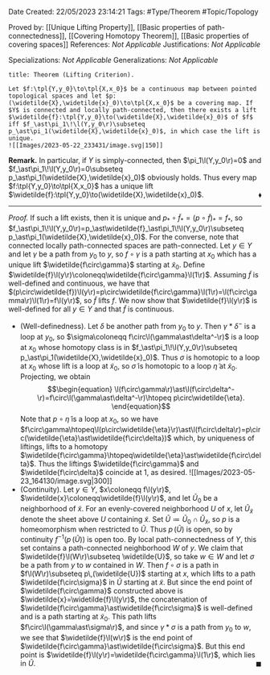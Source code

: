 <div class="topSpace"></div>

Date Created: 22/05/2023 23:14:21
Tags: #Type/Theorem #Topic/Topology

Proved by: [[Unique Lifting Property]], [[Basic properties of path-connectedness]], [[Covering Homotopy Theorem]], [[Basic properties of covering spaces]]
References: <i>Not Applicable</i>
Justifications: <i>Not Applicable</i>

Specializations: <i>Not Applicable</i>
Generalizations: <i>Not Applicable</i>

``` ad-Theorem
title: Theorem (Lifting Criterion).

Let $f:\tpl{Y,y_0}\to\tpl{X,x_0}$ be a continuous map between pointed topological spaces and let $p:(\widetilde{X},\widetilde{x}_0)\to\tpl{X,x_0}$ be a covering map. If $Y$ is connected and locally path-connected, then there exists a lift $\widetilde{f}:\tpl{Y,y_0}\to(\widetilde{X},\widetilde{x}_0)$ of $f$ iff $f_\ast\pi_1\!\l(Y,y_0\r)\subseteq p_\ast\pi_1(\widetilde{X},\widetilde{x}_0)$, in which case the lift is unique.
![[Images/2023-05-22_233431/image.svg|150]]

```

<b>Remark.</b> In particular, if $Y$ is simply-connected, then $\pi_1\l(Y,y_0\r)=0$ and $f_\ast\pi_1\!\l(Y,y_0\r)=0\subseteq p_\ast\pi_1(\widetilde{X},\widetilde{x}_0)$ obviously holds. Thus every map $f:\tpl{Y,y_0}\to\tpl{X,x_0}$ has a unique lift $\widetilde{f}:\tpl{Y,y_0}\to(\widetilde{X},\widetilde{x}_0)$.<span style="float:right;">$\blacklozenge$</span>

---

<i>Proof.</i> If such a lift exists, then it is unique and $p_\ast\circ\widetilde{f}_\ast=(p\circ\widetilde{f})_\ast=f_\ast$, so $f_\ast\pi_1\!\l(Y,y_0\r)=p_\ast\widetilde{f}_\ast\pi_1\!\l(Y,y_0\r)\subseteq p_\ast\pi_1(\widetilde{X},\widetilde{x}_0)$. For the converse, note that connected locally path-connected spaces are path-connected. Let $y\in Y$ and let $\gamma$ be a path from $y_0$ to $y$, so $f\circ\gamma$ is a path starting at $x_0$ which has a unique lift $\widetilde{f\circ\gamma}$ starting at $\widetilde{x}_0$. Define $\widetilde{f}\l(y\r)\coloneqq\widetilde{f\circ\gamma}\l(1\r)$. Assuming $\widetilde{f}$ is well-defined and continuous, we have that $(p\circ\widetilde{f})\l(y\r)=p\circ\widetilde{f\circ\gamma}\l(1\r)=\l(f\circ\gamma\r)\l(1\r)=f\l(y\r)$, so $\widetilde{f}$ lifts $f$. We now show that $\widetilde{f}\l(y\r)$ is well-defined for all $y\in Y$ and that $\widetilde{f}$ is continuous.
* (Well-definedness). Let $\delta$ be another path from $y_0$ to $y$. Then $\gamma\ast\delta^-$ is a loop at $y_0$, so $\sigma\coloneqq f\circ\l(\gamma\ast\delta^-\r)$ is a loop at $x_0$ whose homotopy class is in $f_\ast\pi_1\!\l(Y,y_0\r)\subseteq p_\ast\pi_1(\widetilde{X},\widetilde{x}_0)$. Thus $\sigma$ is homotopic to a loop at $x_0$ whose lift is a loop at $\widetilde{x}_0$, so $\widetilde{\sigma}$ is homotopic to a loop $\widetilde{\eta}$ at $\widetilde{x}_0$. Projecting, we obtain
$$\begin{equation}
    \l(f\circ\gamma\r)\ast\l(f\circ\delta^-\r)=f\circ\l(\gamma\ast\delta^-\r)\htopeq p\circ\widetilde{\eta}.
\end{equation}$$
Note that $p\circ\widetilde{\eta}$ is a loop at $x_0$, so we have $f\circ\gamma\htopeq\l(p\circ\widetilde{\eta}\r)\ast\l(f\circ\delta\r)=p\circ(\widetilde{\eta}\ast\widetilde{f\circ\delta})$ which, by uniqueness of liftings, lifts to a homotopy $\widetilde{f\circ\gamma}\htopeq\widetilde{\eta}\ast\widetilde{f\circ\delta}$. Thus the liftings $\widetilde{f\circ\gamma}$ and $\widetilde{f\circ\delta}$ coincide at $1$, as desired.
![[Images/2023-05-23_164130/image.svg|300]]
* (Continuity). Let $y\in Y$, $x\coloneqq f\l(y\r)$, $\widetilde{x}\coloneqq\widetilde{f}\l(y\r)$, and let $\widetilde{U}_0$ be a neighborhood of $\widetilde{x}$. For an evenly-covered neighborhood $U$ of $x$, let $\widetilde{U}_\widetilde{x}$ denote the sheet above $U$ containing $\widetilde{x}$. Set $\widetilde{U}\coloneqq \widetilde{U}_0\cap \widetilde{U}_\widetilde{x}$, so $p$ is a homeomorphism when restricted to $\widetilde{U}$. Thus $p\,(\widetilde{U})$ is open, so by continuity $f^{-1}(p\,(\widetilde{U}))$ is open too. By local path-connectedness of $Y$, this set contains a path-connected neighborhood $W$ of $y$. We claim that $\widetilde{f}\l(W\r)\subseteq \widetilde{U}$, so take $w\in W$ and let $\sigma$ be a path from $y$ to $w$ contained in $W$. Then $f\circ\sigma$ is a path in $f\l(W\r)\subseteq p\,(\widetilde{U})$ starting at $x$, which lifts to a path $\widetilde{f\circ\sigma}$ in $\widetilde{U}$ starting at $\widetilde{x}$. But since the end point of $\widetilde{f\circ\gamma}$ constructed above is $\widetilde{x}=\widetilde{f}\l(y\r)$, the concatenation of $\widetilde{f\circ\gamma}\ast\widetilde{f\circ\sigma}$ is well-defined and is a path starting at $\widetilde{x}_0$. This path lifts $f\circ\l(\gamma\ast\sigma\r)$, and since $\gamma\ast\sigma$ is a path from $y_0$ to $w$, we see that $\widetilde{f}\l(w\r)$ is the end point of $\widetilde{f\circ\gamma}\ast\widetilde{f\circ\sigma}$. But this end point is $\widetilde{f}\l(y\r)=\widetilde{f\circ\gamma}\l(1\r)$, which lies in $\widetilde{U}$.<span style="float:right;">$\blacksquare$</span>
